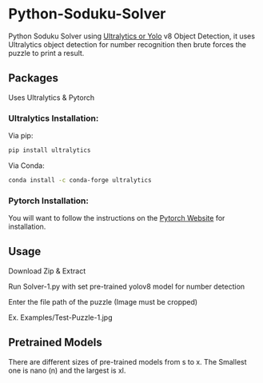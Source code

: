# Python-Soduku-Solver
Python Soduku Solver using [Ultralytics or Yolo](https://docs.ultralytics.com/quickstart/) v8 Object Detection, it uses Ultralytics object detection for number recognition then brute forces the puzzle to print a result.


## Packages
Uses Ultralytics & Pytorch

### Ultralytics Installation:

Via pip: 
```bash
pip install ultralytics
```

Via Conda: 
```bash
conda install -c conda-forge ultralytics
```
### Pytorch Installation:
You will want to follow the instructions on the [Pytorch Website](https://pytorch.org/get-started/locally/) for installation.

## Usage
Download Zip & Extract

Run Solver-1.py with set pre-trained yolov8 model for number detection

Enter the file path of the puzzle (Image must be cropped)

Ex. Examples/Test-Puzzle-1.jpg

## Pretrained Models
There are different sizes of pre-trained models from s to x. The Smallest one is nano (n) and the largest is xl.

